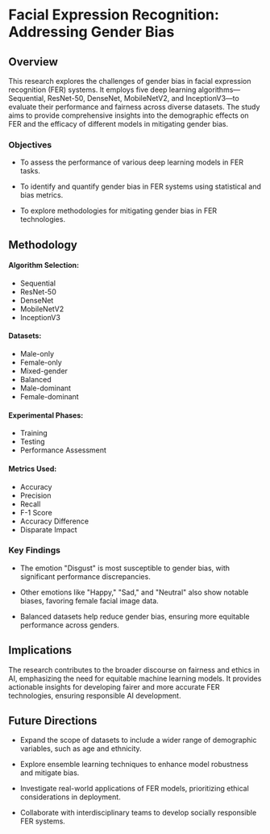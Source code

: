 # Facial Expression Recognition: Addressing Gender Bias
## Overview
This research explores the challenges of gender bias in facial expression recognition (FER) systems. It employs five deep learning algorithms—Sequential, ResNet-50, DenseNet, MobileNetV2, and InceptionV3—to evaluate their performance and fairness across diverse datasets. The study aims to provide comprehensive insights into the demographic effects on FER and the efficacy of different models in mitigating gender bias.

### Objectives
- To assess the performance of various deep learning models in FER tasks.

- To identify and quantify gender bias in FER systems using statistical and bias metrics.

- To explore methodologies for mitigating gender bias in FER technologies.

## Methodology
#### Algorithm Selection:

- Sequential
- ResNet-50
- DenseNet
- MobileNetV2
- InceptionV3
#### Datasets:

- Male-only
- Female-only
- Mixed-gender
- Balanced
- Male-dominant
- Female-dominant
#### Experimental Phases:

- Training
- Testing
- Performance Assessment
#### Metrics Used:

- Accuracy
- Precision
- Recall
- F-1 Score
- Accuracy Difference
- Disparate Impact
### Key Findings
- The emotion "Disgust" is most susceptible to gender bias, with significant performance discrepancies.

- Other emotions like "Happy," "Sad," and "Neutral" also show notable biases, favoring female facial image data.

- Balanced datasets help reduce gender bias, ensuring more equitable performance across genders.

## Implications
The research contributes to the broader discourse on fairness and ethics in AI, emphasizing the need for equitable machine learning models.
It provides actionable insights for developing fairer and more accurate FER technologies, ensuring responsible AI development.
## Future Directions
- Expand the scope of datasets to include a wider range of demographic variables, such as age and ethnicity.

- Explore ensemble learning techniques to enhance model robustness and mitigate bias.

- Investigate real-world applications of FER models, prioritizing ethical considerations in deployment.

- Collaborate with interdisciplinary teams to develop socially responsible FER systems.
